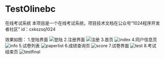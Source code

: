 # TestOlinebc
在线考试系统
本项目是一个在线考试系统，项目技术文档在公众号“1024程序开发者社区” id：cxkszsq1024

效果如图：
1.登陆界面
![登陆](https://github.com/zhangbinchao/TestOlinebc/blob/master/pic/1.PNG)
2.注册界面
![注册](https://github.com/zhangbinchao/TestOlinebc/blob/master/pic/2.PNG)
3.首页
![index](https://github.com/zhangbinchao/TestOlinebc/blob/master/pic/index.PNG)
4.同户信息页
![info](https://github.com/zhangbinchao/TestOlinebc/blob/master/pic/info.PNG)
5.试卷列表
![paperlist](https://github.com/zhangbinchao/TestOlinebc/blob/master/pic/paperlist.PNG)
6.成绩查询页
![score](https://github.com/zhangbinchao/TestOlinebc/blob/master/pic/score.PNG)
7.试卷界面
![test](https://github.com/zhangbinchao/TestOlinebc/blob/master/pic/test.PNG)
8.考试结束页
![testfinal](https://github.com/zhangbinchao/TestOlinebc/blob/master/pic/testfinal.PNG)

